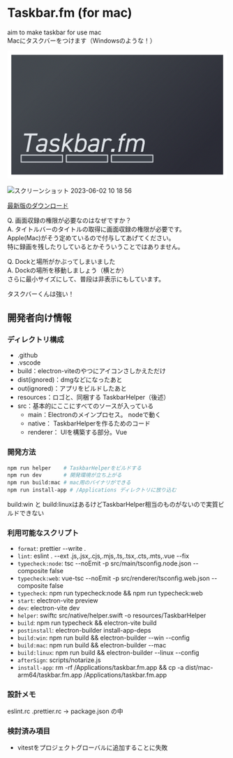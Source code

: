 # Taskbar.fm (for mac)
aim to make taskbar for use mac  
Macにタスクバーをつけます（Windowsのような！）


<p align="center">
  <img src="https://raw.githubusercontent.com/fruitriin/taskbar/master/resources/taskbar-logo.png">
</p>

![スクリーンショット 2023-06-02 10 18 56](https://github.com/fruitriin/taskbar/assets/18308639/e7138e77-6557-4150-904e-2bf52063b26c)

[最新版のダウンロード](https://github.com/fruitriin/taskbar/releases)

Q. 画面収録の権限が必要なのはなぜですか？  
A. タイトルバーのタイトルの取得に画面収録の権限が必要です。  
Apple(Mac)がそう定めているので付与してあげてください。  
特に録画を残したりしているとかそういうことではありません。  

Q. Dockと場所がかぶってしまいました  
A. Dockの場所を移動しましょう（横とか）    
さらに最小サイズにして、普段は非表示にもしています。  

タスクバーくんは強い！

## 開発者向け情報

### ディレクトリ構成

- .github
- .vscode
- build：electron-viteのやつにアイコンさしかえただけ
- dist(ignored)：dmgなどになったあと
- out(ignored)：アプリをビルドしたあと
- resources：ロゴと、同梱する TaskbarHelper（後述）
- src：基本的にここにすべてのソースが入っている
   - main：Electronのメインプロセス。 nodeで動く
   - native： TaskbarHelperを作るためのコード
   - renderer： UIを構築する部分。Vue

### 開発方法

```bash
npm run helper    # TaskbarHelperをビルドする
npm run dev       # 開発環境が立ち上がる
npm run build:mac # mac用のバイナリができる
npm run install-app # /Applications ディレクトリに放り込む
```

build:win と build:linuxはあるけどTaskbarHelper相当のものがないので実質ビルドできない

### 利用可能なスクリプト

- `format`: prettier --write .
- `lint`: eslint . --ext .js,.jsx,.cjs,.mjs,.ts,.tsx,.cts,.mts,.vue --fix
- `typecheck:node`: tsc --noEmit -p src/main/tsconfig.node.json --composite false
- `typecheck:web`: vue-tsc --noEmit -p src/renderer/tsconfig.web.json --composite false
- `typecheck`: npm run typecheck:node && npm run typecheck:web
- `start`: electron-vite preview
- `dev`: electron-vite dev
- `helper`: swiftc src/native/helper.swift -o resources/TaskbarHelper
- `build`: npm run typecheck && electron-vite build
- `postinstall`: electron-builder install-app-deps
- `build:win`: npm run build && electron-builder --win --config
- `build:mac`: npm run build && electron-builder --mac
- `build:linux`: npm run build && electron-builder --linux --config
- `afterSign`: scripts/notarize.js
- `install-app`: rm -rf /Applications/taskbar.fm.app && cp -a dist/mac-arm64/taskbar.fm.app /Applications/taskbar.fm.app

### 設計メモ
eslint.rc .prettier.rc -> package.json の中

### 検討済み項目
- vitestをプロジェクトグローバルに追加することに失敗

